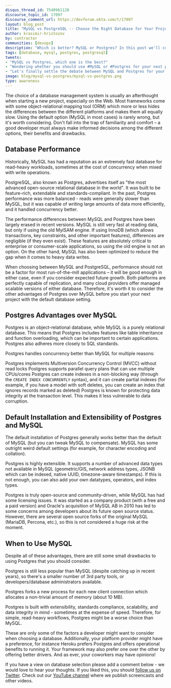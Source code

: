 ```yaml
---
disqus_thread_id: 7540961128
discourse_topic_id: 17097
discourse_comment_url: https://devforum.okta.com/t/17097
layout: blog_post
title: "MySQL vs PostgreSQL -- Choose the Right Database for Your Project"
author: krasimir-hristozov
by: contractor
communities: [devops]
description: "Which is better? MySQL or Postgres? In this post we'll compare the strengths and weaknesses of each."
tags: [database, mysql, postgres, postgresql]
tweets:
- "MySQL vs Postgres, which one is the best?"
- "Wondering whether you should use #MySQL or #Postgres for your next project? Read this first!"
- "Let's finally settle the debate between MySQL and Postgres for your next project"
image: blog/mysql-vs-postgres/mysql-vs-postgres.png
type: awareness
---
```


The choice of a database management system is usually an afterthought when starting a new project, especially on the Web. Most frameworks come with some object-relational mapping tool (ORM) which more or less hides the differences between the different platforms and makes them all equally slow. Using the default option (MySQL in most cases) is rarely wrong, but it's worth considering. Don't fall into the trap of familiarity and comfort – a good developer must always make informed decisions among the different options, their benefits and drawbacks.

## Database Performance

Historically, MySQL has had a reputation as an extremely fast database for read-heavy workloads, sometimes at the cost of concurrency when mixed with write operations. 

PostgreSQL, also known as Postgres, advertises itself as "the most advanced open-source relational database in the world". It was built to be feature-rich, extendable and standards-compliant. In the past, Postgres performance was more balanced - reads were generally slower than MySQL, but it was capable of writing large amounts of data more efficiently, and it handled concurrency better.

The performance differences between MySQL and Postgres have been largely erased in recent versions. MySQL is still very fast at reading data, but only if using the old MyISAM engine. If using InnoDB (which allows transactions, key constraints, and other important features), differences are negligible (if they even exist). These features are absolutely critical to enterprise or consumer-scale applications, so using the old engine is not an option. On the other hand, MySQL has also been optimized to reduce the gap when it comes to heavy data writes.

When choosing between MySQL and PostgreSQL, performance should not be a factor for most run-of-the-mill applications – it will be good enough in either case, even if you consider expected future growth. Both platforms are perfectly capable of replication, and many cloud providers offer managed scalable versions of either database. Therefore, it's worth it to consider the other advantages of Postgres over MySQL before you start your next project with the default database setting.

## Postgres Advantages over MySQL

Postgres is an object-relational database, while MySQL is a purely relational database. This means that Postgres includes features like table inheritance and function overloading, which can be important to certain applications. Postgres also adheres more closely to SQL standards. 	

Postgres handles concurrency better than MySQL for multiple reasons:

Postgres implements Multiversion Concurrency Control (MVCC) without read locks 
Postgres supports parallel query plans that can use multiple CPUs/cores
Postgres can create indexes in a non-blocking way (through the `CREATE INDEX CONCURRENTLY` syntax), and it can create partial indexes (for example, if you have a model with soft deletes, you can create an index that ignores records marked as deleted)
Postgres is known for protecting data integrity at the transaction level. This makes it less vulnerable to data corruption.

## Default Installation and Extensibility of Postgres and MySQL

The default installation of Postgres generally works better than the default of MySQL (but you can tweak MySQL to compensate). MySQL has some outright weird default settings (for example, for character encoding and collation).

Postgres is highly extensible. It supports a number of advanced data types not available in MySQL (geometric/GIS, network address types, JSONB which can be indexed, native UUID, timezone-aware timestamps). If this is not enough, you can also add your own datatypes, operators, and index types.

Postgres is truly open-source and community-driven, while MySQL has had some licensing issues. It was started as a company product (with a free and a paid version) and Oracle's acquisition of MySQL AB in 2010 has led to some concerns among developers about its future open source status. However, there are several open source forks of the original MySQL (MariaDB, Percona, etc.), so this is not considered a huge risk at the moment.

## When to Use MySQL

Despite all of these advantages, there are still some small drawbacks to using Postgres that you should consider.

Postgres is still less popular than MySQL (despite catching up in recent years), so there's a smaller number of 3rd party tools, or developers/database administrators available.

Postgres forks a new process for each new client connection which allocates a non-trivial amount of memory (about 10 MB). 

Postgres is built with extensibility, standards compliance, scalability, and data integrity in mind - sometimes at the expense of speed. Therefore, for simple, read-heavy workflows, Postgres might be a worse choice than MySQL.

These are only some of the factors a developer might want to consider when choosing a database. Additionally, your platform provider might have a preference, for instance Heroku prefers Postgres and offers operational benefits to running it. Your framework may also prefer one over the other by offering better drivers. And as ever, your coworkers may have opinions!

If you have a view on database selection please add a comment below - we would love to hear your thoughts. If you liked this, you should [follow us on Twitter](https://twitter.com/oktadev). Check out our [YouTube channel](https://www.youtube.com/c/oktadev) where we publish screencasts and other videos.
